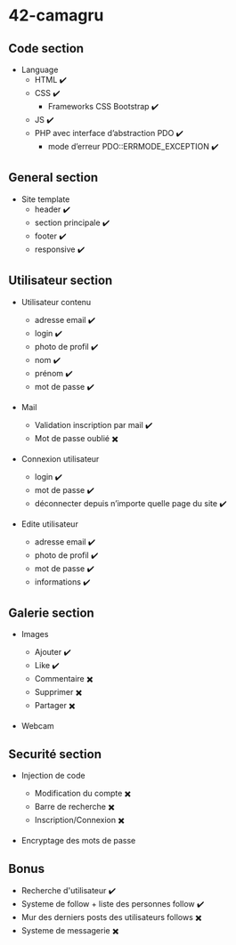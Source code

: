 # 42-camagru

## Code section

- Language
	- HTML ✔️
	- CSS ✔️
		- Frameworks CSS Bootstrap ✔️
	- JS ✔️
	- PHP avec  interface d’abstraction PDO ✔️
		- mode d’erreur PDO::ERRMODE_EXCEPTION ✔️

## General section

- Site template
	- header ✔️
	- section principale ✔️
	- footer ✔️
	- responsive ✔️

## Utilisateur section

- Utilisateur contenu
	- adresse email ✔️
	- login ✔️
	- photo de profil ✔️
	- nom ✔️
	- prénom ✔️
	- mot de passe ✔️

- Mail
	- Validation inscription par mail ✔️
	- Mot de passe oublié ✖️

- Connexion utilisateur
	- login ✔️
	- mot de passe ✔️
	- déconnecter depuis n’importe quelle page du site ✔️

- Edite utilisateur
	- adresse email ✔️
	- photo de profil ✔️
	- mot de passe  ✔️
	- informations ✔️

## Galerie section

- Images
	- Ajouter ✔️
	- Like ✔️
	- Commentaire ✖️
	- Supprimer ✖️
	- Partager ✖️
	
- Webcam

## Securité section

- Injection de code
	- Modification du compte ✖️
	- Barre de recherche ✖️
	- Inscription/Connexion ✖️

- Encryptage des mots de passe

## Bonus

- Recherche d'utilisateur ✔️
- Systeme de follow + liste des personnes follow ✔️
- Mur des derniers posts des utilisateurs follows ✖️
- Systeme de messagerie ✖️
